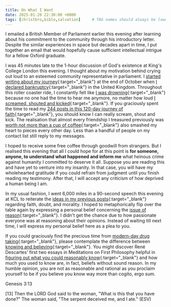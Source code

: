 ```yaml
---
title: On What I Want
date: 2025-01-20 22:30:00 +0000
tags: [christbro,bible,salvation]     # TAG names should always be lowercase
---
```


I emailed a British Member of Parliament earlier this evening after learning about his commitment to the community through his introductory letter. Despite the similar experiences in space but decades apart in time, I put together an email that would hopefully cause sufficient intellectual intrigue for a fellow Oxford graduate.

I was 45 minutes late to the 1-hour discussion of God's existence at King's College London this evening. I thought about my motivation behind crying out loud to an esteemed community representative in parliament. I [started writing about my journey](../on-my-salvation/){:target="_blank"} at the end of October when [I declared bankruptcy](../on-my-situation/){:target="_blank"} in the United Kingdom. Throughout this roller coaster ride, I constantly felt like [I was drowning](../on-my-sanity/){:target="_blank"} because no one had the time to hear me anymore, no matter how loud [I screamed, shouted and kicked](../on-mental-illness/){:target="_blank"}. If you graciously spent the time to read my [244 posts in this 120-day journey of faith](../../timeline){:target="_blank"}, you should know I can really scream, shout and kick. The realisation that almost every friendship I treasured previously was [worth not more than a cup of coffee](../on-pgp/){:target="_blank"} also smashed my heart to pieces every other day. Less than a handful of people on my contact list still reply to my messages.

I hoped to receive some free coffee through goodwill from strangers. But I realised this evening that all I could hope for at this point is **for someone, anyone, to understand what happened and inform me** what heinous crime against humanity I committed to deserve it all. Suppose you are reading this and have yet to venture into my insanity. In that case, you will have my wholehearted gratitude if you could refrain from judgment until you finish reading my testimony. After that, I will accept any criticism of how deprived a human being I am.

In my usual fashion, I went 6,000 miles in a 90-second speech this evening at KCL to reiterate the [ideas in my previous posts](../on-love-faith-hope/){:target="_blank"} regarding faith, doubt, and morality. I hoped to metaphorically flip over the table again by expressing a personal belief concerning the [issue of reason](../on-faith-precedes-reason/){:target="_blank"}. I didn't get the chance due to how passionate everyone was at reasoning about their opinions. Instead of waiting till next time, I will express my personal belief here as a plea to you.

If you could graciously find the precious time from [modern-day drug taking](../on-drug-money-addiction/){:target="_blank"}, please contemplate the difference between [knowing and believing](../on-knowing-believing/){:target="_blank"}. You might discover René Descartes' first two essays in Meditations on First Philosophy helpful in [figuring out what you could reasonably know](../on-scientific-materialism/){:target="_blank"} and how much you used to know are, in fact, beliefs without sound reason. In my humble opinion, you are not as reasonable and rational as you proclaim yourself to be if you believe you know way more than cogito, ergo sum.

Genesis 3:13

[13] Then the LORD God said to the woman, "What is this that you have done?" The woman said, "The serpent deceived me, and I ate." (ESV)